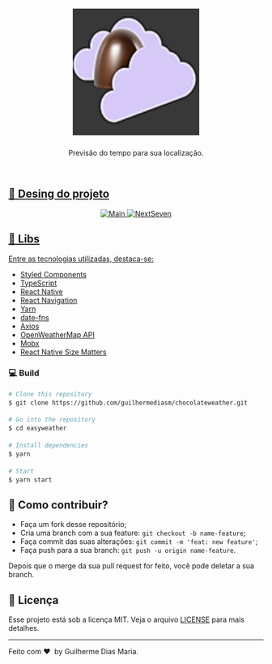 <h1 align="center">
    <img alt="EasyWeather" title="#EasyWeather" src=".github/logo.png" width="250px" />
</h1>
 <p align="center">Previsão do tempo para sua localização.</p>
<p align="center">
  <a href="https://github.com/guilhermediasm/chocolateweather/commits/master" />
</p>

<br>



## 📱 Desing do projeto

<p align="center">
  <img alt="Main" src=".github/home.svg" width="30%">
   <img alt="NextSeven" src=".github/weather.svg" width="30%">
</p>


## 🚀 Libs

Entre as tecnologias utilizadas, destaca-se:

- [Styled Components](https://styled-components.com/)
- [TypeScript](https://www.typescriptlang.org/)
- [React Native](https://facebook.github.io/react-native/)
- [React Navigation](https://reactnavigation.org/)
- [Yarn](https://yarnpkg.com/)
- [date-fns](https://date-fns.org/)
- [Axios](https://github.com/axios/axios)
- [OpenWeatherMap API](https://openweathermap.org/)
- [Mobx](https://mobx.js.org/)
- [React Native Size Matters](https://github.com/nirsky/react-native-size-matters)


### 💻 Build

```bash
# Clone this repository
$ git clone https://github.com/guilhermediasm/chocolateweather.git

# Go into the repository
$ cd easyweather

# Install dependencies
$ yarn

# Start
$ yarn start

```


## 🤗 Como contribuir?

- Faça um fork desse repositório;
- Cria uma branch com a sua feature: `git checkout -b name-feature`;
- Faça commit das suas alterações: `git commit -m 'feat: new feature'`;
- Faça push para a sua branch: `git push -u origin name-feature`.

Depois que o merge da sua pull request for feito, você pode deletar a sua branch.

## :memo: Licença

Esse projeto está sob a licença MIT. Veja o arquivo [LICENSE](LICENSE) para mais detalhes.

---

Feito com ❤ &nbsp;by Guilherme Dias Maria.
